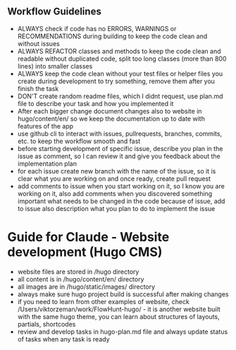 ## Workflow Guidelines
- ALWAYS check if code has no ERRORS, WARNINGS or RECOMMENDATIONS during building to keep the code clean and without issues 
- ALWAYS REFACTOR classes and methods to keep the code clean and readable without duplicated code, split too long classes (more than 800 lines) into smaller classes 
- ALWAYS keep the code clean without your test files or helper files you create during development to try something, remove them after you finish the task
- DON'T create random readme files, which I didnt request, use plan.md file to describe your task and how you implemented it
- After each bigger change document changes also to website in hugo/content/en/ so we keep the documentation up to date with features of the app
- use github cli to interact with issues, pullrequests, branches, commits, etc. to keep the workflow smooth and fast
- before starting development of specific issue, describe you plan in the issue as comment, so I can review it and give you feedback about the implementation plan
- for each issue create new branch with the name of the issue, so it is clear what you are working on and once ready, create pull request
- add comments to issue when you start working on it, so I know you are working on it, also add comments when you discovered something important what needs to be changed in the code because of issue, add to issue also description what you plan to do to implement the issue

# Guide for Claude - Website development (Hugo CMS)

- website files are stored in /hugo directory
- all content is in /hugo/content/en/ directory
- all images are in /hugo/static/images/ directory
- always make sure hugo project build is successful after making changes
- if you need to learn from other examples of website, check /Users/viktorzeman/work/FlowHunt-hugo/ - it is another website built with the same hugo theme, you can learn about structures of layouts, partials, shortcodes
- review and develop tasks in hugo-plan.md file and always update status of tasks when any task is ready